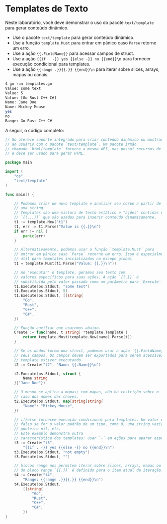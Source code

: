 # Templates de Texto

Neste laboratório, você deve demonstrar o uso do pacote `text/template` para gerar conteúdo dinâmico.

- Use o pacote `text/template` para gerar conteúdo dinâmico.
- Use a função `template.Must` para entrar em pânico caso `Parse` retorne um erro.
- Use a ação `{{.FieldName}}` para acessar campos de struct.
- Use a ação `{{if . -}} yes {{else -}} no {{end}}\n` para fornecer execução condicional para templates.
- Use a ação `{{range .}}{{.}} {{end}}\n` para iterar sobre slices, arrays, mapas ou canais.

```sh
$ go run templates.go
Value: some text
Value: 5
Value: [Go Rust C++ C#]
Name: Jane Doe
Name: Mickey Mouse
yes
no
Range: Go Rust C++ C#
```

A seguir, o código completo:

```go
// Go oferece suporte integrado para criar conteúdo dinâmico ou mostrar saídas personalizadas
// ao usuário com o pacote `text/template`. Um pacote irmão
// chamado `html/template` fornece a mesma API, mas possui recursos de segurança adicionais
// e deve ser usado para gerar HTML.

package main

import (
	"os"
	"text/template"
)

func main() {

	// Podemos criar um novo template e analisar seu corpo a partir de
	// uma string.
	// Templates são uma mistura de texto estático e "ações" contidas em
	// `{{...}}` que são usadas para inserir conteúdo dinamicamente.
	t1 := template.New("t1")
	t1, err := t1.Parse("Value is {{.}}\n")
	if err != nil {
		panic(err)
	}

	// Alternativamente, podemos usar a função `template.Must` para
	// entrar em pânico caso `Parse` retorne um erro. Isso é especialmente
	// útil para templates inicializados no escopo global.
	t1 = template.Must(t1.Parse("Value: {{.}}\n"))

	// Ao "executar" o template, geramos seu texto com
	// valores específicos para suas ações. A ação `{{.}}` é
	// substituída pelo valor passado como um parâmetro para `Execute`.
	t1.Execute(os.Stdout, "some text")
	t1.Execute(os.Stdout, 5)
	t1.Execute(os.Stdout, []string{
		"Go",
		"Rust",
		"C++",
		"C#",
	})

	// Função auxiliar que usaremos abaixo.
	Create := func(name, t string) *template.Template {
		return template.Must(template.New(name).Parse(t))
	}

	// Se os dados forem uma struct, podemos usar a ação `{{.FieldName}}` para acessar
	// seus campos. Os campos devem ser exportados para serem acessíveis quando um
	// template estiver executando.
	t2 := Create("t2", "Name: {{.Name}}\n")

	t2.Execute(os.Stdout, struct {
		Name string
	}{"Jane Doe"})

	// O mesmo se aplica a mapas; com mapas, não há restrição sobre o
	// caso dos nomes das chaves.
	t2.Execute(os.Stdout, map[string]string{
		"Name": "Mickey Mouse",
	})

	// if/else fornecem execução condicional para templates. Um valor é considerado
	// falso se for o valor padrão de um tipo, como 0, uma string vazia,
	// ponteiro nil, etc.
	// Este exemplo demonstra outra
	// característica dos templates: usar `-` em ações para aparar espaços em branco.
	t3 := Create("t3",
		"{{if . -}} yes {{else -}} no {{end}}\n")
	t3.Execute(os.Stdout, "not empty")
	t3.Execute(os.Stdout, "")

	// blocos range nos permitem iterar sobre slices, arrays, mapas ou canais. Dentro
	// do bloco range `{{.}}` é definido para o item atual da iteração.
	t4 := Create("t4",
		"Range: {{range .}}{{.}} {{end}}\n")
	t4.Execute(os.Stdout,
		[]string{
			"Go",
			"Rust",
			"C++",
			"C#",
		})
}
```
